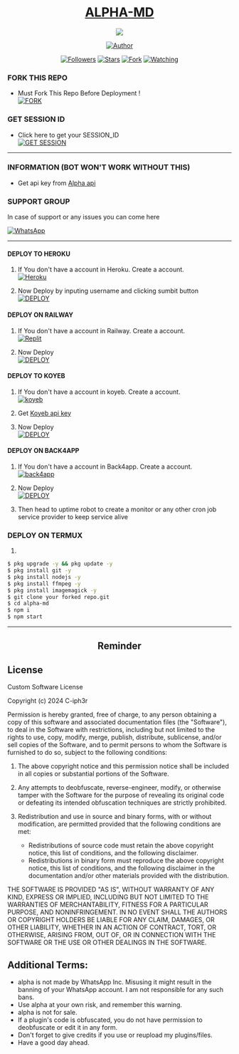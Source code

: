  <p align="center">  
  <a href="https://github.com/C-iph3r">
    <h1 align="center">ALPHA-MD</h1>
  </a>
</p>
<p align="center"> 
<img src="https://komarev.com/ghpvc/?username=C-iph3r&color=brightgreen" />
<p/>
<p align="center">
<a href="https://github.com/C-iph3r"><img title="Author" src="https://img.shields.io/badge/Alpha-md-black?style=for-the-badge&logo=whatsApp"></a>
<p/>
<p align="center">
<a href="https://github.com/C-iph3r?tab=followers"><img title="Followers" src="https://img.shields.io/github/followers/C-iph3r?label=Followers&style=social"></a>
<a href="https://github.com/C-iph3r/alpha-md/stargazers/"><img title="Stars" src="https://img.shields.io/github/stars/C-iph3r/alpha-md?&style=social"></a>
<a href="https://github.com/C-iph3r/alpha-md/fork"><img title="Fork" src="https://img.shields.io/github/forks/C-iph3r/alpha-md?style=social"></a>
<a href="https://github.com/C-iph3r/alpha-md/watchers"><img title="Watching" src="https://img.shields.io/github/watchers/C-iph3r/alpha-md?label=Watching&style=social"></a>
</p>



### FORK THIS REPO

- Must Fork This Repo Before Deployment !
   <br> 
<a href="https://github.com/C-iph3r/alpha-md/fork"><img title="FORK" src="https://img.shields.io/badge/FORK-h?color=black&style=for-the-badge&logo=stackshare"></a>


### GET SESSION ID
- Click here to get your SESSION_ID
   <br>
<a href='https://session.alpha-md.rf.gd/' target="_blank"><img alt='GET SESSION' src='https://img.shields.io/badge/SCAN-QR-100000?style=for-the-badge&logo=scan&logoColor=white&labelColor=black&color=black'/></a>

***
### INFORMATION (BOT WON'T WORK WITHOUT THIS)
- Get api key from  [Alpha api](https://worthwhile-mandy-c-iph3r.koyeb.app/signup)
### SUPPORT GROUP
In case of support or any issues you can come here

[![WhatsApp](https://img.shields.io/badge/alpha-md-25D366?style=for-the-badge&logo=whatsapp&logoColor=white)](https://chat.whatsapp.com/BGWpp9qySw81CGrqRM3ceg) 

***

#### DEPLOY TO HEROKU 

1. If You don't have a account in Heroku. Create a account.
    <br>
<a href='https://heroku.com' target="_blank"><img alt='Heroku' src='https://img.shields.io/badge/-Create-black?style=for-the-badge&logo=heroku'/></a>

2. Now Deploy by inputing username and clicking sumbit button
    <br>
<a href='https://worthwhile-mandy-c-iph3r.koyeb.app/deploy/heroku' target="_blank"><img alt='DEPLOY' src='https://img.shields.io/badge/-DEPLOY-black?style=for-the-badge&logo=heroku'/></a>

#### DEPLOY ON RAILWAY

1. If You don't have a account in Railway. Create a account.
    <br>
<a href='https://railway.app' target="_blank"><img alt='Replit' src='https://img.shields.io/badge/-Create-black?style=for-the-badge&logo=railway'/></a>

2. Now Deploy
    <br>
<a href='https://railway.app' target="_blank"><img alt='DEPLOY' src='https://img.shields.io/badge/-DEPLOY-black?style=for-the-badge&logo=railway'/></a>



#### DEPLOY TO KOYEB 

1. If You don't have a account in koyeb. Create a account.
    <br>
<a href='https://app.koyeb.com/auth/signup' target="_blank"><img alt='koyeb' src='https://img.shields.io/badge/-Create-black?style=for-the-badge&logo=koyeb'/></a>

2. Get [Koyeb api key](https://app.koyeb.com/account/api)

3. Now Deploy
    <br>
<a href='https://app.koyeb.com/apps/deploy?type=git&repository=github.com/C-iph3r/alpha-md&branch=main&name=alpha-md&builder=dockerfile&env[REACT]=command&env[SESSION_ID]=&env[DATABASE_URL]=&env[BOT_INFO]=alpha-md;C-iph3r;https://i.imgur.com/nXqqjPL.jpg&env[PREFIX]=!&env[KOYEB_API]=&env[AUDIO_DATA]=alpha-md;C-iph3r;https://i.imgur.com/nXqqjPL.jpg&env[WARNCOUNT]=3&env[STATUS_VIEW]=false&env[STICKER_DATA]=C-iph3r;alpha-md&env[WORKTYPE]=private&env[ALPHA_KEY]=alpha-free&env[SUDO]=' target="_blank"><img alt='DEPLOY' src='https://img.shields.io/badge/-DEPLOY-black?style=for-the-badge&logo=koyeb'/></a>


#### DEPLOY ON BACK4APP

1. If You don't have a account in Back4app. Create a account.
    <br>
<a href='https://www.back4app.com/signup?' target="_blank"><img alt='back4app' src='https://img.shields.io/badge/Back4App-000000?style=for-the-badge&logo=back4app&logoColor=white&labelColor=000000&color=000000'/></a>

2. Now Deploy
    <br>
<a href='https://www.back4app.com/' target="_blank"><img alt='DEPLOY' src='https://img.shields.io/badge/Back4App-000000?style=for-the-badge&logo=back4app&logoColor=white&labelColor=000000&color=000000'/></a>
3. Then head to uptime robot to create a monitor or any other cron job service provider to keep service alive

### DEPLOY ON TERMUX
1. 
```sh
$ pkg upgrade -y && pkg update -y
$ pkg install git -y
$ pkg install nodejs -y
$ pkg install ffmpeg -y
$ pkg install imagemagick -y
$ git clone your forked repo.git
$ cd alpha-md
$ npm i 
$ npm start
```
---------

<h2 align="center">  Reminder
</h2>
   
## License
Custom Software License

Copyright (c) 2024 C-iph3r

Permission is hereby granted, free of charge, to any person obtaining a copy of this software and associated documentation files (the "Software"), to deal in the Software with restrictions, including but not limited to the rights to use, copy, modify, merge, publish, distribute, sublicense, and/or sell copies of the Software, and to permit persons to whom the Software is furnished to do so, subject to the following conditions:

   1. The above copyright notice and this permission notice shall be included in all copies or substantial portions of the Software.

   2. Any attempts to deobfuscate, reverse-engineer, modify, or otherwise tamper with the Software for the purpose of revealing its original code or defeating its intended obfuscation techniques are strictly prohibited.

   3. Redistribution and use in source and binary forms, with or without modification, are permitted provided that the following conditions are met:
      -  Redistributions of source code must retain the above copyright notice, this list of conditions, and the following disclaimer.
      -  Redistributions in binary form must reproduce the above copyright notice, this list of conditions, and the following disclaimer in the documentation and/or other materials provided with the distribution.

THE SOFTWARE IS PROVIDED "AS IS", WITHOUT WARRANTY OF ANY KIND, EXPRESS OR IMPLIED, INCLUDING BUT NOT LIMITED TO THE WARRANTIES OF MERCHANTABILITY, FITNESS FOR A PARTICULAR PURPOSE, AND NONINFRINGEMENT. IN NO EVENT SHALL THE AUTHORS OR COPYRIGHT HOLDERS BE LIABLE FOR ANY CLAIM, DAMAGES, OR OTHER LIABILITY, WHETHER IN AN ACTION OF CONTRACT, TORT, OR OTHERWISE, ARISING FROM, OUT OF, OR IN CONNECTION WITH THE SOFTWARE OR THE USE OR OTHER DEALINGS IN THE SOFTWARE.

## Additional Terms:

  -  alpha is not made by WhatsApp Inc. Misusing it might result in the banning of your WhatsApp account. I am not responsible for any such bans.
  -  Use alpha at your own risk, and remember this warning.
  -  alpha is not for sale.
  -  If a plugin's code is obfuscated, you do not have permission to deobfuscate or edit it in any form.
  -  Don't forget to give credits if you use or reupload my plugins/files.
  -  Have a good day ahead.
